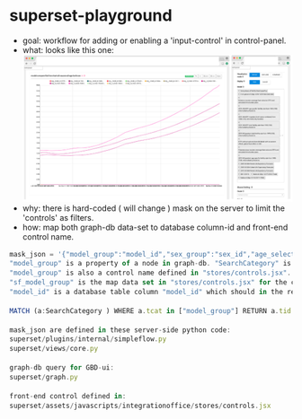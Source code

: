 # superset-playground

* goal: workflow for adding or enabling a 'input-control' in control-panel. 
* what: looks like this one: ![result](/images/pubsub.png) <!-- .element height="30%" width="30%" -->
* why: there is hard-coded ( will change ) mask on the server to limit the 'controls' as filters.
* how: map both graph-db data-set to database column-id and front-end control name. 

```javascript
mask_json = '{"model_group":"model_id","sex_group":"sex_id","age_select":"age_group_id","location":"location_id", "cause":"cause_id", "risk":"risk_id"}'
"model_group" is a property of a node in graph-db. "SearchCategory" is the node, "model_group" is one of the property "tcat".
"model_group" is also a control name defined in "stores/controls.jsx".
"sf_model_group" is the map data set in "stores/controls.jsx" for the control.
"model_id" is a database table column "model_id" which should in the result of the sql for the "chart".

MATCH (a:SearchCategory ) WHERE a.tcat in ["model_group"] RETURN a.tid AS ID, a.tname AS NAME, a.tcat as CATEGORY order by toInteger(a.tid), a.tname;MATCH (a:SearchCategory )

mask_json are defined in these server-side python code:
superset/plugins/internal/simpleflow.py
superset/views/core.py

graph-db query for GBD-ui:
superset/graph.py

front-end control defined in:
superset/assets/javascripts/integrationoffice/stores/controls.jsx

